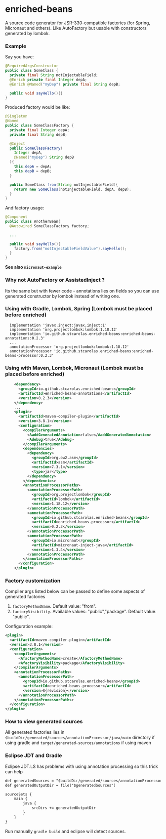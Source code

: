 # enriched-beans

A source code generator for JSR-330-compatible factories (for Spring, Micronaut and others). Like AutoFactory but usable with constructors generated by lombok.

### Example

Say you have:

```java
@RequiredArgsConstructor
public class SomeClass {
  private final String notInjectableField;
  @Enrich private final Integer depA;
  @Enrich @Named("myDep") private final String depB;

  public void sayHello(){}
}
```

Produced factory would be like:
```java
@Singleton
@Named
public class SomeClassFactory {
  private final Integer depA;
  private final String depB;

  @Inject
  public SomeClassFactory(
    Integer depA,
    @Named("myDep") String depB
  ){
    this.depA = depA;
    this.depB = depB;
  }

  public SomeClass from(String notInjectableField){
    return new SomeClass(notInjectableField, depA, depB);
  }
}
```

And factory usage:
```java
@Component
public class AnotherBean{
  @Autowired SomeClassFactory factory;

  ...

  public void sayHello(){
    factory.from("notInjectableFieldValue").sayHello();
  }
}
```

**See also `micronaut-example`**

### Why not AutoFactory or AssistedInject ?
Its the same but with fewer code - annotations lies on fields so you can use generated constructor by lombok instead of writing one.

### Using with Gradle, Lombok, Spring (Lombok must be placed before enriched)
```
  implementation 'javax.inject:javax.inject:1'
  implementation 'org.projectlombok:lombok:1.18.12'
  implementation 'io.github.stcarolas.enriched-beans:enriched-beans-annotations:0.2.3'
  ...
  annotationProcessor 'org.projectlombok:lombok:1.18.12'
  annotationProcessor 'io.github.stcarolas.enriched-beans:enriched-beans-processor:0.2.3'
```

### Using with Maven, Lombok, Micronaut  (Lombok must be placed before enriched)
```xml
    <dependency>
      <groupId>io.github.stcarolas.enriched-beans</groupId>
      <artifactId>enriched-beans-annotations</artifactId>
      <version>0.2.3</version>
    </dependency>
    ...
    <plugin>
      <artifactId>maven-compiler-plugin</artifactId>
      <version>3.8.1</version>
      <configuration>
        <compilerArguments>
          <AaddGeneratedAnnotation>false</AaddGeneratedAnnotation>
          <Adebug>true</Adebug>
        </compilerArguments>
        <dependencies>
          <dependency>
            <groupId>org.ow2.asm</groupId>
            <artifactId>asm</artifactId>
            <version>7.3.1</version>
            <type>jar</type>
          </dependency>
        </dependencies>
        <annotationProcessorPaths>
          <annotationProcessorPath>
            <groupId>org.projectlombok</groupId>
            <artifactId>lombok</artifactId>
            <version>1.18.12</version>
          </annotationProcessorPath>
          <annotationProcessorPath>
            <groupId>io.github.stcarolas.enriched-beans</groupId>
            <artifactId>enriched-beans-processor</artifactId>
            <version>0.2.3</version>
          </annotationProcessorPath>
          <annotationProcessorPath>
            <groupId>io.micronaut</groupId>
            <artifactId>micronaut-inject-java</artifactId>
            <version>1.3.4</version>
          </annotationProcessorPath>
        </annotationProcessorPaths>
      </configuration>
    </plugin>
```

### Factory customization
Compiler args listed below can be passed 
to define some aspects of generated factories

1. `factoryMethodName`. Default value: "from".
1. `factoryVisibility`. Available values: "public","package". Default value: "public".

Configuration example:
```xml
<plugin>
  <artifactId>maven-compiler-plugin</artifactId>
  <version>3.8.1</version>
  <configuration>
    <compilerArguments>
      <AfactoryMethodName>create</AfactoryMethodName>
      <AfactoryVisibility>package</AfactoryVisibility>
    </compilerArguments>
    <annotationProcessorPaths>
      <annotationProcessorPath>
        <groupId>io.github.stcarolas.enriched-beans</groupId>
        <artifactId>enriched-beans-processor</artifactId>
        <version>${revision}</version>
      </annotationProcessorPath>
    </annotationProcessorPaths>
  </configuration>
</plugin>
```

### How to view generated sources
All generated factories lies in `$buildDir/generated/sources/annotationProcessor/java/main` directory if using gradle and `target/generated-sources/annotations` if using maven

### Eclipse JDT and Gradle
Eclipse JDT.LS has problems with using annotation processing so this trick can help

```xml
def generatedSources = "$buildDir/generated/sources/annotationProcessor/java/main"
def generatedOutputDir = file("$generatedSources")

sourceSets {
    main {
        java {
            srcDirs += generatedOutputDir
        }
    }
}
```

Run manually `gradle build` and eclipse will detect sources.
